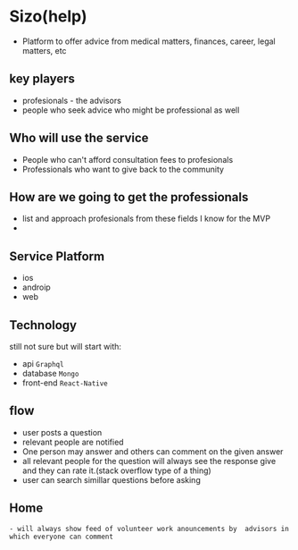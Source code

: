 # Sizo(help)
 - Platform to offer advice from medical matters, finances, career, legal matters, etc
 
 


## key players
 - profesionals - the advisors
 - people who seek advice who might be professional as well
 
 
 ## Who will use the service
   - People who can't afford consultation fees to profesionals
  - Professionals who want to give back to the community

  ## How are we going to get the professionals
   - list and approach profesionals from these fields I know for the MVP
   -

## Service Platform
 - ios
 - androip
 - web

 
 ## Technology
  still not sure but will start with:
  - api `Graphql`
  - database `Mongo`
  - front-end `React-Native`

  ## flow 
   - user posts a question
   - relevant people are notified 
   - One person may answer and others can comment on the given answer
   - all relevant people for the question will always see the response give and they can rate it.(stack overflow type of a thing)
   - user can search simillar questions before asking
   
   ## Home
    - will always show feed of volunteer work anouncements by  advisors in which everyone can comment
   
 